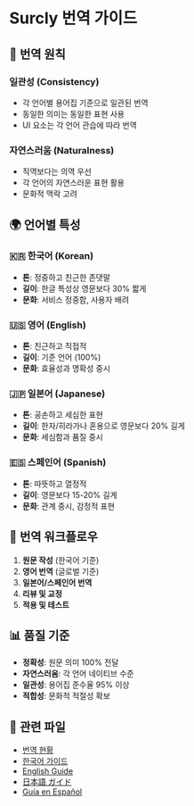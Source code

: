 # Surcly 번역 가이드

## 🎯 번역 원칙

### 일관성 (Consistency)
- 각 언어별 용어집 기준으로 일관된 번역
- 동일한 의미는 동일한 표현 사용
- UI 요소는 각 언어 관습에 따라 번역

### 자연스러움 (Naturalness)  
- 직역보다는 의역 우선
- 각 언어의 자연스러운 표현 활용
- 문화적 맥락 고려

## 🌍 언어별 특성

### 🇰🇷 한국어 (Korean)
- **톤**: 정중하고 친근한 존댓말
- **길이**: 한글 특성상 영문보다 30% 짧게
- **문화**: 서비스 정중함, 사용자 배려

### 🇺🇸 영어 (English)
- **톤**: 친근하고 직접적
- **길이**: 기준 언어 (100%)
- **문화**: 효율성과 명확성 중시

### 🇯🇵 일본어 (Japanese)
- **톤**: 공손하고 세심한 표현
- **길이**: 한자/히라가나 혼용으로 영문보다 20% 길게
- **문화**: 세심함과 품질 중시

### 🇪🇸 스페인어 (Spanish)
- **톤**: 따뜻하고 열정적
- **길이**: 영문보다 15-20% 길게
- **문화**: 관계 중시, 감정적 표현

## 🔄 번역 워크플로우

1. **원문 작성** (한국어 기준)
2. **영어 번역** (글로벌 기준)
3. **일본어/스페인어 번역**
4. **리뷰 및 교정**
5. **적용 및 테스트**

## 📊 품질 기준

- **정확성**: 원문 의미 100% 전달
- **자연스러움**: 각 언어 네이티브 수준
- **일관성**: 용어집 준수율 95% 이상
- **적합성**: 문화적 적절성 확보

## 🔗 관련 파일

- [번역 현황](./translation-status.md)
- [한국어 가이드](./ko.md)
- [English Guide](./en.md)
- [日本語 ガイド](./ja.md)
- [Guía en Español](./es.md)
